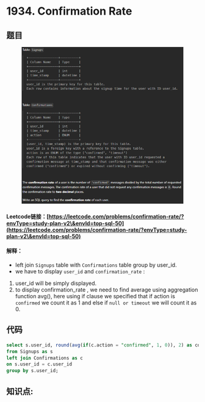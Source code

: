 # 1934. Confirmation Rate

## 题目

<figure><img src="../../.gitbook/assets/image (2) (1) (1) (1) (1) (1) (1) (1) (1) (1) (1) (1) (1) (1).png" alt=""><figcaption></figcaption></figure>

#### Leetcode链接：[https://leetcode.com/problems/confirmation-rate/?envType=study-plan-v2\&envId=top-sql-50](https://leetcode.com/problems/confirmation-rate/?envType=study-plan-v2\&envId=top-sql-50)

#### 解释：

* left join `Signups` table with `Confirmations` table group by user\_id.
* we have to display `user_id` and `confirmation_rate` :

1. user\_id will be simply displayed.
2. to display confirmation\_rate , we need to find average using aggregation function avg(), here using if clause we specified that if action is `confirmed` we count it as 1 and else if `null or timeout` we will count it as 0.

## 代码

```sql
select s.user_id, round(avg(if(c.action = "confirmed", 1, 0)), 2) as confirmation_rate
from Signups as s
left join Confirmations as c
on s.user_id = c.user_id
group by s.user_id;
```

## **知识点:**&#x20;
